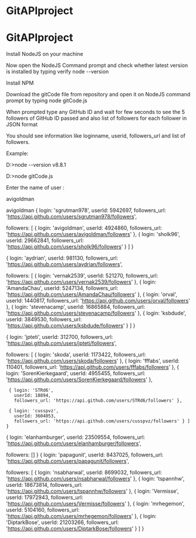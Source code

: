 # GitAPIproject

# GitAPIproject

Install NodeJS on your machine

Now open the NodeJS Command prompt and check whether latest version is installed by typing verify node --version

Install NPM

Download the gitCode file from repository and open it on NodeJS command prompt by typing node gitCode.js

When prompted type any GitHub ID and wait for few seconds to see the 5 followers of GitHub ID passed and also list of followers for each follower in JSON format

You should see information like loginname, userid, followers_url and list of followers.

Example:

D:\>node --version
v8.8.1

D:\>node gitCode.js

Enter the name of user : 

avigoldman

avigoldman
{ login: 'sgrutman978',
  userId: 5942697,
  followers_url: 'https://api.github.com/users/sgrutman978/followers',

followers:
   [ { login: 'avigoldman',
       userId: 4924860,
       followers_url: 'https://api.github.com/users/avigoldman/followers' },
     { login: 'sholk96',
       userId: 29662841,
       followers_url: 'https://api.github.com/users/sholk96/followers' } ] }

{ login: 'aydrian',
  userId: 981130,
  followers_url: 'https://api.github.com/users/aydrian/followers',

followers:
   [ { login: 'vernak2539',
       userId: 521270,
       followers_url: 'https://api.github.com/users/vernak2539/followers' },
     { login: 'AmandaChau',
       userId: 5247134,
       followers_url: 'https://api.github.com/users/AmandaChau/followers' },
     { login: 'orval',
       userId: 1440817,
       followers_url: 'https://api.github.com/users/orval/followers' },
     { login: 'stevenacamp',
       userId: 16865884,
       followers_url: 'https://api.github.com/users/stevenacamp/followers' },
     { login: 'ksbdude',
       userId: 3849530,
       followers_url: 'https://api.github.com/users/ksbdude/followers' } ] }

{ login: 'jpteti',
  userId: 312700,
  followers_url: 'https://api.github.com/users/jpteti/followers',

followers:
   [ { login: 'skoda',
       userId: 1173422,
       followers_url: 'https://api.github.com/users/skoda/followers' },
     { login: 'fffabs',
       userId: 110401,
       followers_url: 'https://api.github.com/users/fffabs/followers' },
     { login: 'SorenKierkegaard',
       userId: 4955455,
       followers_url: 'https://api.github.com/users/SorenKierkegaard/followers'
},
     
     { login: 'STRd6',
       userId: 18894,
       followers_url: 'https://api.github.com/users/STRd6/followers' },
     
     { login: 'cusspvz',
       userId: 3604053,
       followers_url: 'https://api.github.com/users/cusspvz/followers' } ] }

{ login: 'elanhamburger',
  userId: 23509554,
  followers_url: 'https://api.github.com/users/elanhamburger/followers',

followers: [] }
{ login: 'papagunit',
  userId: 8437025,
  followers_url: 'https://api.github.com/users/papagunit/followers',
  
  followers:
   [ { login: 'nsabharwal',
       userId: 8699032,
       followers_url: 'https://api.github.com/users/nsabharwal/followers' },
     { login: 'tspannhw',
       userId: 18673814,
       followers_url: 'https://api.github.com/users/tspannhw/followers' },
     { login: 'Vermisse',
       userId: 17972943,
       followers_url: 'https://api.github.com/users/Vermisse/followers' },
     { login: 'mrhegemon',
       userId: 5104160,
       followers_url: 'https://api.github.com/users/mrhegemon/followers' },
     { login: 'DiptarkBose',
       userId: 21203266,
       followers_url: 'https://api.github.com/users/DiptarkBose/followers' } ] }
